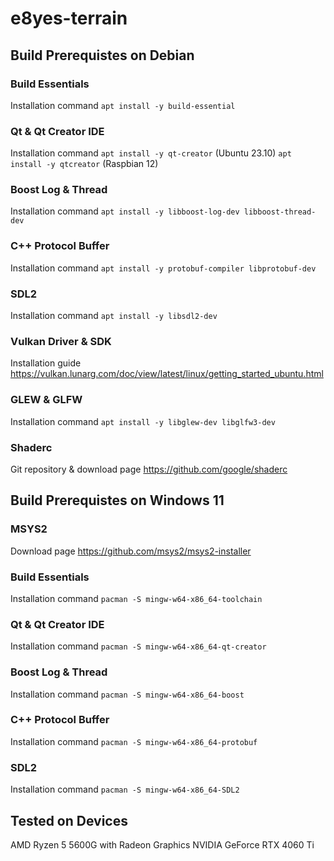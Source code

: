 # e8yes-terrain

## Build Prerequistes on Debian
### Build Essentials
Installation command `apt install -y build-essential`

### Qt & Qt Creator IDE
Installation command ```apt install -y qt-creator``` (Ubuntu 23.10) ```apt install -y qtcreator``` (Raspbian 12)

### Boost Log & Thread
Installation command ```apt install -y libboost-log-dev libboost-thread-dev```

### C++ Protocol Buffer
Installation command ```apt install -y protobuf-compiler libprotobuf-dev```

### SDL2
Installation command ```apt install -y libsdl2-dev```

### Vulkan Driver & SDK
Installation guide https://vulkan.lunarg.com/doc/view/latest/linux/getting_started_ubuntu.html

### GLEW & GLFW
Installation command ```apt install -y libglew-dev libglfw3-dev```

### Shaderc
Git repository & download page https://github.com/google/shaderc

## Build Prerequistes on Windows 11
### MSYS2
Download page https://github.com/msys2/msys2-installer

### Build Essentials
Installation command `pacman -S mingw-w64-x86_64-toolchain`

### Qt & Qt Creator IDE
Installation command `pacman -S mingw-w64-x86_64-qt-creator`

### Boost Log & Thread
Installation command `pacman -S mingw-w64-x86_64-boost`

### C++ Protocol Buffer
Installation command `pacman -S mingw-w64-x86_64-protobuf`

### SDL2
Installation command `pacman -S mingw-w64-x86_64-SDL2`

## Tested on Devices
AMD Ryzen 5 5600G with Radeon Graphics
NVIDIA GeForce RTX 4060 Ti

